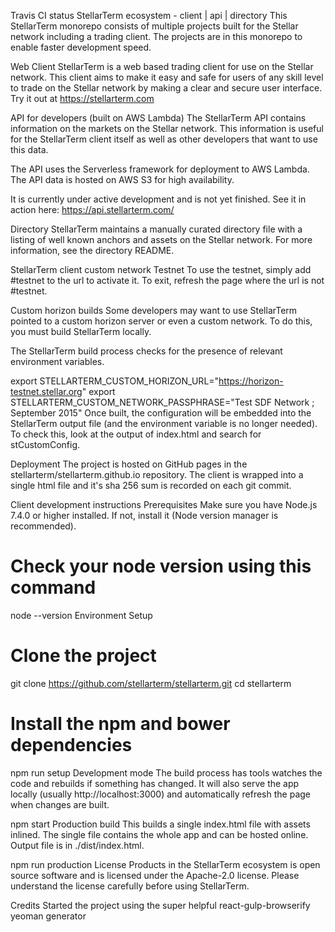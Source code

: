 Travis CI status
StellarTerm ecosystem - client | api | directory
This StellarTerm monorepo consists of multiple projects built for the Stellar network including a trading client. The projects are in this monorepo to enable faster development speed.

Web Client
StellarTerm is a web based trading client for use on the Stellar network. This client aims to make it easy and safe for users of any skill level to trade on the Stellar network by making a clear and secure user interface. Try it out at https://stellarterm.com

API for developers (built on AWS Lambda)
The StellarTerm API contains information on the markets on the Stellar network. This information is useful for the StellarTerm client itself as well as other developers that want to use this data.

The API uses the Serverless framework for deployment to AWS Lambda. The API data is hosted on AWS S3 for high availability.

It is currently under active development and is not yet finished. See it in action here: https://api.stellarterm.com/

Directory
StellarTerm maintains a manually curated directory file with a listing of well known anchors and assets on the Stellar network. For more information, see the directory README.

StellarTerm client custom network
Testnet
To use the testnet, simply add #testnet to the url to activate it. To exit, refresh the page where the url is not #testnet.

Custom horizon builds
Some developers may want to use StellarTerm pointed to a custom horizon server or even a custom network. To do this, you must build StellarTerm locally.

The StellarTerm build process checks for the presence of relevant environment variables.

export STELLARTERM_CUSTOM_HORIZON_URL="https://horizon-testnet.stellar.org"
export STELLARTERM_CUSTOM_NETWORK_PASSPHRASE="Test SDF Network ; September 2015"
Once built, the configuration will be embedded into the StellarTerm output file (and the environment variable is no longer needed). To check this, look at the output of index.html and search for stCustomConfig.

Deployment
The project is hosted on GitHub pages in the stellarterm/stellarterm.github.io repository. The client is wrapped into a single html file and it's sha 256 sum is recorded on each git commit.

Client development instructions
Prerequisites
Make sure you have Node.js 7.4.0 or higher installed. If not, install it (Node version manager is recommended).

# Check your node version using this command
node --version
Environment Setup
# Clone the project
git clone https://github.com/stellarterm/stellarterm.git
cd stellarterm

# Install the npm and bower dependencies
npm run setup
Development mode
The build process has tools watches the code and rebuilds if something has changed. It will also serve the app locally (usually http://localhost:3000) and automatically refresh the page when changes are built.

npm start
Production build
This builds a single index.html file with assets inlined. The single file contains the whole app and can be hosted online. Output file is in ./dist/index.html.

npm run production
License
Products in the StellarTerm ecosystem is open source software and is licensed under the Apache-2.0 license. Please understand the license carefully before using StellarTerm.

Credits
Started the project using the super helpful react-gulp-browserify yeoman generator
